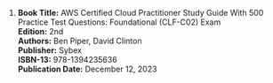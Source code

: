 1. **Book Title:** AWS Certified Cloud Practitioner Study Guide With 500 Practice Test Questions: Foundational (CLF-C02) Exam  
**Edition:** 2nd  
**Authors:** Ben Piper, David Clinton  
**Publisher:** Sybex  
**ISBN-13:** 978-1394235636  
**Publication Date:** December 12, 2023
